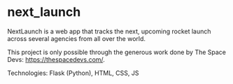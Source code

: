 # next_launch

NextLaunch is a web app that tracks the next, upcoming rocket launch across several agencies from all over the world. 

This project is only possible through the generous work done by The Space Devs: https://thespacedevs.com/.

Technologies: Flask (Python), HTML, CSS, JS